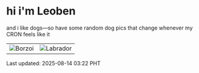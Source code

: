 # hi i'm Leoben

and i like dogs—so have some random dog pics that change whenever my CRON feels like it

|  |  |
|--------|----------|
| ![Borzoi](https://random-dog-vercel.vercel.app/api/random-borzoi?v=1755112976) | ![Labrador](https://random-dog-vercel.vercel.app/api/random-labrador?v=1755112976) |

Last updated: 2025-08-14 03:22 PHT
